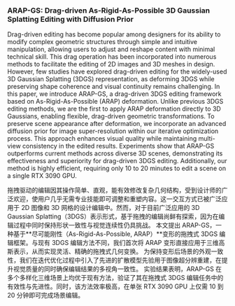 ### ARAP-GS: Drag-driven As-Rigid-As-Possible 3D Gaussian Splatting Editing with Diffusion Prior

Drag-driven editing has become popular among designers for its ability to modify complex geometric structures through simple and intuitive manipulation, allowing users to adjust and reshape content with minimal technical skill. This drag operation has been incorporated into numerous methods to facilitate the editing of 2D images and 3D meshes in design. However, few studies have explored drag-driven editing for the widely-used 3D Gaussian Splatting (3DGS) representation, as deforming 3DGS while preserving shape coherence and visual continuity remains challenging. In this paper, we introduce ARAP-GS, a drag-driven 3DGS editing framework based on As-Rigid-As-Possible (ARAP) deformation. Unlike previous 3DGS editing methods, we are the first to apply ARAP deformation directly to 3D Gaussians, enabling flexible, drag-driven geometric transformations. To preserve scene appearance after deformation, we incorporate an advanced diffusion prior for image super-resolution within our iterative optimization process. This approach enhances visual quality while maintaining multi-view consistency in the edited results. Experiments show that ARAP-GS outperforms current methods across diverse 3D scenes, demonstrating its effectiveness and superiority for drag-driven 3DGS editing. Additionally, our method is highly efficient, requiring only 10 to 20 minutes to edit a scene on a single RTX 3090 GPU.

拖拽驱动的编辑因其操作简单、直观，能有效修改复杂几何结构，受到设计师的广泛欢迎，使用户几乎无需专业技能即可调整和重塑内容。这一交互方式已被广泛应用于 2D 图像和 3D 网格的设计编辑中。然而，对于目前广泛应用的 3D Gaussian Splatting（3DGS）表示形式，基于拖拽的编辑尚鲜有探索，因为在编辑过程中同时保持形状一致性与视觉连续性仍具挑战。
本文提出 ARAP-GS，一种基于**尽可能刚性（As-Rigid-As-Possible, ARAP）**变形的拖拽式 3DGS 编辑框架。与现有 3DGS 编辑方法不同，我们首次将 ARAP 变形直接应用于三维高斯表示，从而实现灵活、精确的拖拽式几何变换。
为保持变形后场景的外观一致性，我们在迭代优化过程中引入了先进的扩散模型先验用于图像超分辨重建，在提升视觉质量的同时确保编辑结果的多视角一致性。
实验结果表明，ARAP-GS 在多个多样化三维场景上均优于现有方法，验证了其在拖拽式 3DGS 编辑任务中的有效性与先进性。同时，该方法效率极高，在单张 RTX 3090 GPU 上仅需 10 到 20 分钟即可完成场景编辑。
